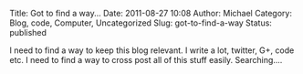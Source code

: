 Title: Got to find a way...
Date: 2011-08-27 10:08
Author: Michael
Category: Blog, code, Computer, Uncategorized
Slug: got-to-find-a-way
Status: published

I need to find a way to keep this blog relevant. I write a lot, twitter,
G+, code etc. I need to find a way to cross post all of this stuff
easily. Searching....

